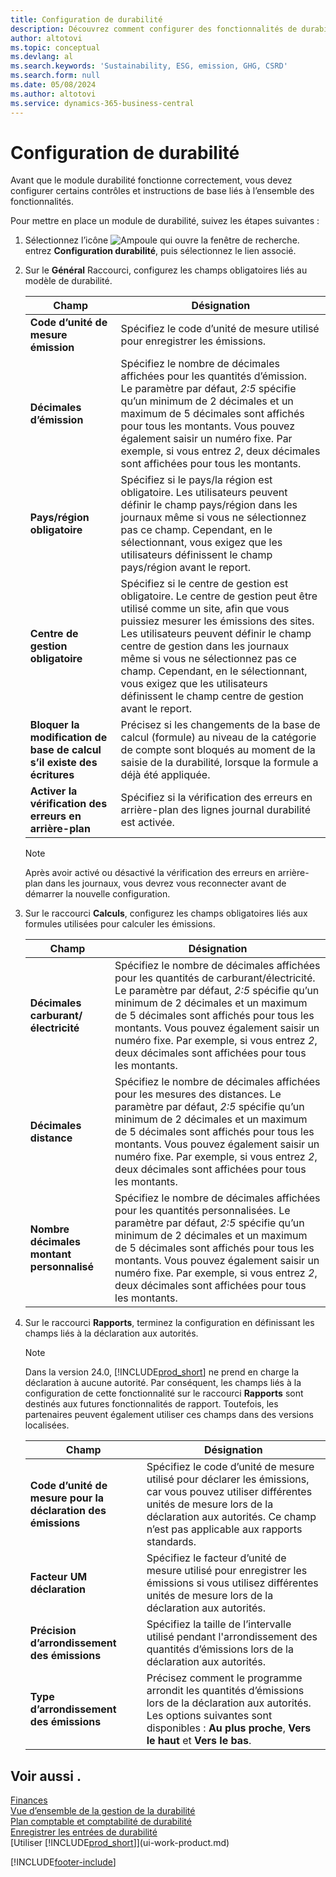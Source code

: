 ```yaml
---
title: Configuration de durabilité
description: Découvrez comment configurer des fonctionnalités de durabilité.
author: altotovi
ms.topic: conceptual
ms.devlang: al
ms.search.keywords: 'Sustainability, ESG, emission, GHG, CSRD'
ms.search.form: null
ms.date: 05/08/2024
ms.author: altotovi
ms.service: dynamics-365-business-central
---
```


# <a name="sustainability-setup"></a>Configuration de durabilité

Avant que le module durabilité fonctionne correctement, vous devez configurer certains contrôles et instructions de base liés à l’ensemble des fonctionnalités.

Pour mettre en place un module de durabilité, suivez les étapes suivantes :

1. Sélectionnez l’icône ![Ampoule qui ouvre la fenêtre de recherche.](media/ui-search/search_small.png "Dites-moi ce que vous voulez faire") entrez **Configuration durabilité**, puis sélectionnez le lien associé.
2. Sur le **Général** Raccourci, configurez les champs obligatoires liés au modèle de durabilité.

    | Champ | Désignation |
    |-------|-------------|
    | **Code d’unité de mesure émission** | Spécifiez le code d’unité de mesure utilisé pour enregistrer les émissions. |
    | **Décimales d’émission** | Spécifiez le nombre de décimales affichées pour les quantités d’émission. Le paramètre par défaut, *2:5* spécifie qu’un minimum de 2 décimales et un maximum de 5 décimales sont affichés pour tous les montants. Vous pouvez également saisir un numéro fixe. Par exemple, si vous entrez *2*, deux décimales sont affichées pour tous les montants. |
    | **Pays/région obligatoire** | Spécifiez si le pays/la région est obligatoire. Les utilisateurs peuvent définir le champ pays/région dans les journaux même si vous ne sélectionnez pas ce champ. Cependant, en le sélectionnant, vous exigez que les utilisateurs définissent le champ pays/région avant le report. |
    | **Centre de gestion obligatoire** | Spécifiez si le centre de gestion est obligatoire. Le centre de gestion peut être utilisé comme un site, afin que vous puissiez mesurer les émissions des sites. Les utilisateurs peuvent définir le champ centre de gestion dans les journaux même si vous ne sélectionnez pas ce champ. Cependant, en le sélectionnant, vous exigez que les utilisateurs définissent le champ centre de gestion avant le report. |
    | **Bloquer la modification de base de calcul s’il existe des écritures** | Précisez si les changements de la base de calcul (formule) au niveau de la catégorie de compte sont bloqués au moment de la saisie de la durabilité, lorsque la formule a déjà été appliquée. |
    | **Activer la vérification des erreurs en arrière-plan** | Spécifiez si la vérification des erreurs en arrière-plan des lignes journal durabilité est activée. |

    > [!NOTE]
    > Après avoir activé ou désactivé la vérification des erreurs en arrière-plan dans les journaux, vous devrez vous reconnecter avant de démarrer la nouvelle configuration.

3. Sur le raccourci **Calculs**, configurez les champs obligatoires liés aux formules utilisées pour calculer les émissions.

    | Champ | Désignation |
    |-------|-------------|
    | **Décimales carburant/électricité** | Spécifiez le nombre de décimales affichées pour les quantités de carburant/électricité. Le paramètre par défaut, *2:5* spécifie qu’un minimum de 2 décimales et un maximum de 5 décimales sont affichés pour tous les montants. Vous pouvez également saisir un numéro fixe. Par exemple, si vous entrez *2*, deux décimales sont affichées pour tous les montants. |
    | **Décimales distance** | Spécifiez le nombre de décimales affichées pour les mesures des distances. Le paramètre par défaut, *2:5* spécifie qu’un minimum de 2 décimales et un maximum de 5 décimales sont affichés pour tous les montants. Vous pouvez également saisir un numéro fixe. Par exemple, si vous entrez *2*, deux décimales sont affichées pour tous les montants. |
    | **Nombre décimales montant personnalisé** | Spécifiez le nombre de décimales affichées pour les quantités personnalisées. Le paramètre par défaut, *2:5* spécifie qu’un minimum de 2 décimales et un maximum de 5 décimales sont affichés pour tous les montants. Vous pouvez également saisir un numéro fixe. Par exemple, si vous entrez *2*, deux décimales sont affichées pour tous les montants. |

4. Sur le raccourci **Rapports**, terminez la configuration en définissant les champs liés à la déclaration aux autorités.

    > [!NOTE]
    > Dans la version 24.0, [!INCLUDE[prod_short](includes/prod_short.md)] ne prend en charge la déclaration à aucune autorité. Par conséquent, les champs liés à la configuration de cette fonctionnalité sur le raccourci **Rapports** sont destinés aux futures fonctionnalités de rapport. Toutefois, les partenaires peuvent également utiliser ces champs dans des versions localisées.

    | Champ | Désignation |
    |-------|-------------|
    | **Code d’unité de mesure pour la déclaration des émissions** | Spécifiez le code d’unité de mesure utilisé pour déclarer les émissions, car vous pouvez utiliser différentes unités de mesure lors de la déclaration aux autorités. Ce champ n’est pas applicable aux rapports standards. |
    | **Facteur UM déclaration** | Spécifiez le facteur d’unité de mesure utilisé pour enregistrer les émissions si vous utilisez différentes unités de mesure lors de la déclaration aux autorités. |
    | **Précision d’arrondissement des émissions** | Spécifiez la taille de l’intervalle utilisé pendant l'arrondissement des quantités d’émissions lors de la déclaration aux autorités. |
    | **Type d’arrondissement des émissions** | Précisez comment le programme arrondit les quantités d’émissions lors de la déclaration aux autorités. Les options suivantes sont disponibles : **Au plus proche**, **Vers le haut** et **Vers le bas**. |

## <a name="see-also"></a>Voir aussi .

[Finances](finance.md)  
[Vue d’ensemble de la gestion de la durabilité](finance-manage-sustainability.md)  
[Plan comptable et comptabilité de durabilité](finance-sustainability-accounts-ledger.md)  
[Enregistrer les entrées de durabilité](finance-sustainability-journal.md)  
[Utiliser [!INCLUDE[prod_short](includes/prod_short.md)]](ui-work-product.md)  

[!INCLUDE[footer-include](includes/footer-banner.md)]
